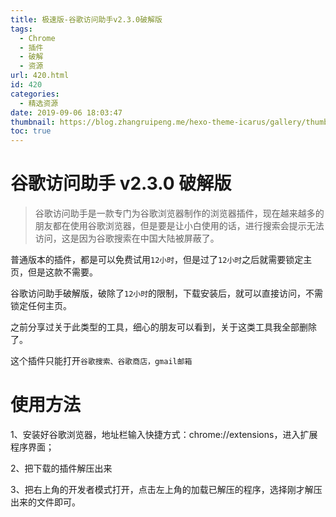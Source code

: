 ```yaml
---
title: 极速版-谷歌访问助手v2.3.0破解版
tags:
  - Chrome
  - 插件
  - 破解
  - 资源
url: 420.html
id: 420
categories:
  - 精选资源
date: 2019-09-06 18:03:47
thumbnail: https://blog.zhangruipeng.me/hexo-theme-icarus/gallery/thumbnails/plant.jpg
toc: true
---
```


# 谷歌访问助手 v2.3.0 破解版

> 谷歌访问助手是一款专门为谷歌浏览器制作的浏览器插件，现在越来越多的朋友都在使用谷歌浏览器，但是要是让小白使用的话，进行搜索会提示无法访问，这是因为谷歌搜索在中国大陆被屏蔽了。

<!-- more -->

普通版本的插件，都是可以免费试用`12小时`，但是过了`12小时`之后就需要锁定主页，但是这款不需要。

谷歌访问助手破解版，破除了`12小时`的限制，下载安装后，就可以直接访问，不需锁定任何主页。

之前分享过关于此类型的工具，细心的朋友可以看到，关于这类工具我全部删除了。

这个插件只能打开`谷歌搜索、谷歌商店，gmail邮箱`

# 使用方法

1、安装好谷歌浏览器，地址栏输入快捷方式：chrome://extensions，进入扩展程序界面；

2、把下载的插件解压出来

3、把右上角的开发者模式打开，点击左上角的加载已解压的程序，选择刚才解压出来的文件即可。
